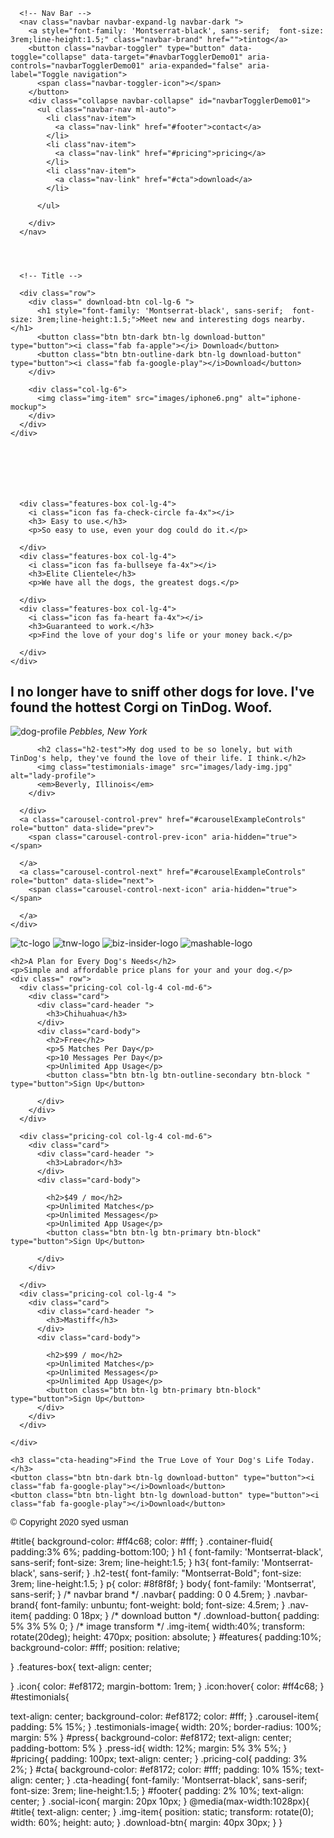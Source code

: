 <!DOCTYPE html>
<html>

<head>
  <meta charset="utf-8">
  <!-- controls -->
  <title>TinDog</title>
  <script src="https://kit.fontawesome.com/c4471abc45.js" crossorigin="anonymous"></script>
  <link href="https://fonts.googleapis.com/css2?family=Alex+Brush&family=Allura&family=Faustina:wght@500&family=Meie+Script&family=Montserrat:ital,wght@1,600&family=Sacramento&family=Ubuntu:ital@1&display=swap" rel="stylesheet">
  <link rel="stylesheet" href="css/styles.css">
  <link rel="stylesheet" href="https://stackpath.bootstrapcdn.com/bootstrap/4.5.0/css/bootstrap.min.css" integrity="sha384-9aIt2nRpC12Uk9gS9baDl411NQApFmC26EwAOH8WgZl5MYYxFfc+NcPb1dKGj7Sk" crossorigin="anonymous">
  <script src="https://code.jquery.com/jquery-3.5.1.slim.min.js" integrity="sha384-DfXdz2htPH0lsSSs5nCTpuj/zy4C+OGpamoFVy38MVBnE+IbbVYUew+OrCXaRkfj" crossorigin="anonymous"></script>
  <script src="https://cdn.jsdelivr.net/npm/popper.js@1.16.0/dist/umd/popper.min.js" integrity="sha384-Q6E9RHvbIyZFJoft+2mJbHaEWldlvI9IOYy5n3zV9zzTtmI3UksdQRVvoxMfooAo" crossorigin="anonymous"></script>
  <script src="https://stackpath.bootstrapcdn.com/bootstrap/4.5.0/js/bootstrap.min.js" integrity="sha384-OgVRvuATP1z7JjHLkuOU7Xw704+h835Lr+6QL9UvYjZE3Ipu6Tp75j7Bh/kR0JKI" crossorigin="anonymous"></script>
</head>

<body>

  <section id="title">
    <div class="container-fluid" style="padding-bottom:14%" ;font-family:>


      <!-- Nav Bar -->
      <nav class="navbar navbar-expand-lg navbar-dark ">
        <a style="font-family: 'Montserrat-black', sans-serif;  font-size: 3rem;line-height:1.5;" class="navbar-brand" href="">tintog</a>
        <button class="navbar-toggler" type="button" data-toggle="collapse" data-target="#navbarTogglerDemo01" aria-controls="navbarTogglerDemo01" aria-expanded="false" aria-label="Toggle navigation">
          <span class="navbar-toggler-icon"></span>
        </button>
        <div class="collapse navbar-collapse" id="navbarTogglerDemo01">
          <ul class="navbar-nav ml-auto">
            <li class"nav-item">
              <a class="nav-link" href="#footer">contact</a>
            </li>
            <li class"nav-item">
              <a class="nav-link" href="#pricing">pricing</a>
            </li>
            <li class"nav-item">
              <a class="nav-link" href="#cta">download</a>
            </li>

          </ul>

        </div>
      </nav>




      <!-- Title -->

      <div class="row">
        <div class=" download-btn col-lg-6 ">
          <h1 style="font-family: 'Montserrat-black', sans-serif;  font-size: 3rem;line-height:1.5;">Meet new and interesting dogs nearby.</h1>
          <button class="btn btn-dark btn-lg download-button" type="button"><i class="fab fa-apple"></i> Download</button>
          <button class="btn btn-outline-dark btn-lg download-button" type="button"><i class="fab fa-google-play"></i>Download</button>
        </div>

        <div class="col-lg-6">
          <img class="img-item" src="images/iphone6.png" alt="iphone-mockup">
        </div>
      </div>
    </div>
  </section>


  <!-- Features -->

  <section id="features">
    <div class="row">


      <div class="features-box col-lg-4">
        <i class="icon fas fa-check-circle fa-4x"></i>
        <h3> Easy to use.</h3>
        <p>So easy to use, even your dog could do it.</p>

      </div>
      <div class="features-box col-lg-4">
        <i class="icon fas fa-bullseye fa-4x"></i>
        <h3>Elite Clientele</h3>
        <p>We have all the dogs, the greatest dogs.</p>

      </div>
      <div class="features-box col-lg-4">
        <i class="icon fas fa-heart fa-4x"></i>
        <h3>Guaranteed to work.</h3>
        <p>Find the love of your dog's life or your money back.</p>

      </div>
    </div>
  </section>


  <!-- Testimonials -->

  <section id="testimonials">
    <div id="carouselExampleControls" class="carousel slide" data-ride="carousel" data-interval="2000">
      <div class="carousel-inner">
        <div class="carousel-item active">
          <h2 class="h2-test">I no longer have to sniff other dogs for love. I've found the hottest Corgi on TinDog. Woof.</h2>
          <img class="testimonials-image" src="images/dog-img.jpg" alt="dog-profile">
          <em>Pebbles, New York</em>
        </div>
        <div class="carousel-item">

          <h2 class="h2-test">My dog used to be so lonely, but with TinDog's help, they've found the love of their life. I think.</h2>
          <img class="testimonials-image" src="images/lady-img.jpg" alt="lady-profile">
          <em>Beverly, Illinois</em>
        </div>

      </div>
      <a class="carousel-control-prev" href="#carouselExampleControls" role="button" data-slide="prev">
        <span class="carousel-control-prev-icon" aria-hidden="true"></span>

      </a>
      <a class="carousel-control-next" href="#carouselExampleControls" role="button" data-slide="next">
        <span class="carousel-control-next-icon" aria-hidden="true"></span>

      </a>
    </div>



  </section>


  <!-- Press -->

  <section id="press">
    <img class="press-id" src="images/techcrunch.png" alt="tc-logo">
    <img class="press-id" src="images/tnw.png" alt="tnw-logo">
    <img class="press-id" src="images/bizinsider.png" alt="biz-insider-logo">
    <img class="press-id" src="images/mashable.png" alt="mashable-logo">

  </section>


  <!-- Pricing -->

  <section id="pricing">



    <h2>A Plan for Every Dog's Needs</h2>
    <p>Simple and affordable price plans for your and your dog.</p>
    <div class=" row">
      <div class="pricing-col col-lg-4 col-md-6">
        <div class="card">
          <div class="card-header ">
            <h3>Chihuahua</h3>
          </div>
          <div class="card-body">
            <h2>Free</h2>
            <p>5 Matches Per Day</p>
            <p>10 Messages Per Day</p>
            <p>Unlimited App Usage</p>
            <button class="btn btn-lg btn-outline-secondary btn-block " type="button">Sign Up</button>

          </div>
        </div>
      </div>

      <div class="pricing-col col-lg-4 col-md-6">
        <div class="card">
          <div class="card-header ">
            <h3>Labrador</h3>
          </div>
          <div class="card-body">

            <h2>$49 / mo</h2>
            <p>Unlimited Matches</p>
            <p>Unlimited Messages</p>
            <p>Unlimited App Usage</p>
            <button class="btn btn-lg btn-primary btn-block" type="button">Sign Up</button>

          </div>
        </div>

      </div>
      <div class="pricing-col col-lg-4 ">
        <div class="card">
          <div class="card-header ">
            <h3>Mastiff</h3>
          </div>
          <div class="card-body">

            <h2>$99 / mo</h2>
            <p>Unlimited Matches</p>
            <p>Unlimited Messages</p>
            <p>Unlimited App Usage</p>
            <button class="btn btn-lg btn-primary btn-block" type="button">Sign Up</button>
          </div>
        </div>
      </div>

    </div>
  </section>


  <!-- Call to Action -->

  <section id="cta">

    <h3 class="cta-heading">Find the True Love of Your Dog's Life Today.</h3>
    <button class="btn btn-dark btn-lg download-button" type="button"><i class="fab fa-google-play"></i>Download</button>
    <button class="btn btn-light btn-lg download-button" type="button"><i class="fab fa-google-play"></i>Download</button>


  </section>


  <!-- Footer -->

  <footer id="footer">
    <i class="social-icon fab fa-instagram"></i>
    <i class="social-icon fab fa-twitter"></i>
    <i class="social-icon far fa-envelope"></i>
    <i class="social-icon fab fa-whatsapp"></i>
    <p style="  font-family: 'Montserrat-black', sans-serif;">© Copyright 2020 syed usman</p>

  </footer>


</body>

</html>
#title{
  background-color: #ff4c68;
  color: #fff;
}
.container-fluid{
  padding:3% 6%;
  padding-bottom:100;
}
h1 {
font-family: 'Montserrat-black', sans-serif;
  font-size: 3rem;
  line-height:1.5;
}
h3{
  font-family: 'Montserrat-black', sans-serif;
}
.h2-test{
  font-family: "Montserrat-Bold";
    font-size: 3rem;
    line-height:1.5;
}
p{
  color: #8f8f8f;
}
body{
  font-family: 'Montserrat', sans-serif;
}
/* navbar brand */
.navbar{
  padding: 0 0 4.5rem;
}
.navbar-brand{
  font-family: unbuntu;
  font-weight: bold;
  font-size: 4.5rem;
}
.nav-item{
  padding: 0 18px;
}
/* download button */
.download-button{
  padding: 5% 3% 5% 0;
}
/* image transform */
.img-item{
  width:40%;
  transform: rotate(20deg);
height: 470px;
position: absolute;
}
#features{
  padding:10%;
  background-color: #fff;
  position: relative;


}
.features-box{
  text-align: center;

}
.icon{
  color: #ef8172;
  margin-bottom: 1rem;
}
.icon:hover{
  color: #ff4c68;
}
#testimonials{

text-align: center;
background-color: #ef8172;
color: #fff;
}
.carousel-item{
  padding: 5% 15%;
}
.testimonials-image{
  width: 20%;
  border-radius: 100%;
  margin: 5%
}
#press{
  background-color: #ef8172;
  text-align: center;
  padding-bottom: 5%
}
.press-id{
  width: 12%;
margin: 5% 3% 5%;
}
#pricing{
  padding: 100px;
  text-align: center;
}
.pricing-col{
  padding: 3% 2%;
}
#cta{
 background-color: #ef8172;
 color: #fff;
 padding: 10% 15%;
 text-align: center;
}
.cta-heading{
  font-family: 'Montserrat-black', sans-serif;
    font-size: 3rem;
    line-height:1.5;
}
#footer{
  padding: 2% 10%;
  text-align: center;
}
.social-icon{
  margin: 20px 10px;
}
@media(max-width:1028px){
  #title{
    text-align: center;
  }
.img-item{
  position: static;
  transform: rotate(0);
  width: 60%;
  height: auto;
}
.download-btn{
  margin: 40px 30px;
}
}

